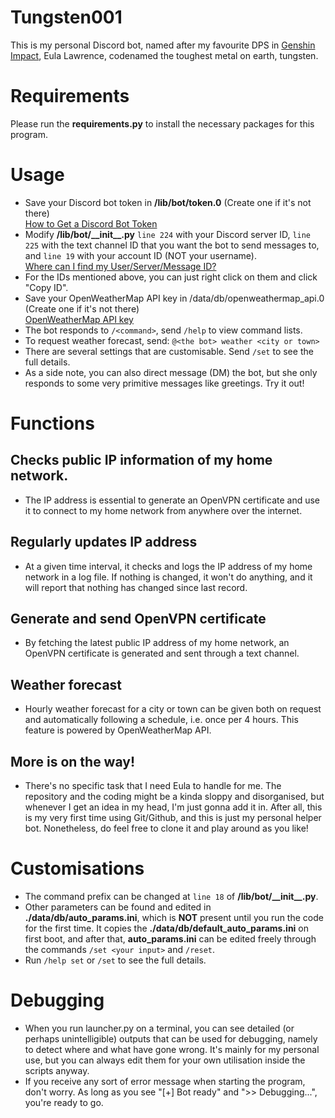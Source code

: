 # Tungsten001
This is my personal Discord bot, named after my favourite DPS in [Genshin Impact](https://genshin.hoyoverse.com/en/), Eula Lawrence,
codenamed the toughest metal on earth, tungsten.

# Requirements
Please run the __requirements.py__ to install the necessary packages for this program.

# Usage
- Save your Discord bot token in **/lib/bot/token.0** (Create one if it's not there)
</br>[How to Get a Discord Bot Token](https://www.writebots.com/discord-bot-token/)
- Modify **/lib/bot/\_\_init\_\_.py** `line 224` with your Discord server ID, 
  `line 225` with the text channel ID that you want the bot to send messages to,
  and `line 19` with your account ID (NOT your username). 
</br>[Where can I find my User/Server/Message ID?](https://support.discord.com/hc/en-us/articles/206346498-Where-can-I-find-my-User-Server-Message-ID-)
- For the IDs mentioned above, you can just right click on them and click "Copy ID".
- Save your OpenWeatherMap API key in /data/db/openweathermap_api.0 (Create one if it's not there)
</br>[OpenWeatherMap API key](https://openweathermap.org/api)
- The bot responds to `/<command>`, send `/help` to view command lists.
- To request weather forecast, send: `@<the bot> weather <city or town>`
- There are several settings that are customisable. Send `/set` to see the full details.
- As a side note, you can also direct message (DM) the bot, but she only responds to some very primitive messages like greetings. Try it out!

# Functions
## Checks public IP information of my home network.
- The IP address is essential to generate an OpenVPN certificate and use it to connect to my home network from anywhere over the internet.

## Regularly updates IP address
- At a given time interval, it checks and logs the IP address of my home network in a log file. If nothing is changed, it won't do anything, and it will report that nothing has changed since last record.

## Generate and send OpenVPN certificate
- By fetching the latest public IP address of my home network, an OpenVPN certificate is generated and sent through a text channel.

## Weather forecast
- Hourly weather forecast for a city or town can be given both on request and automatically following a schedule, i.e. once per 4 hours. This feature is powered by OpenWeatherMap API.

## More is on the way!
- There's no specific task that I need Eula to handle for me. The repository and the coding might be a kinda sloppy and disorganised, but whenever I get an idea in my head, I'm just gonna add it in. After all, this is my very first time using Git/Github, and this is just my personal helper bot. Nonetheless, do feel free to clone it and play around as you like!

# Customisations
- The command prefix can be changed at `line 18` of __/lib/bot/\_\_init\_\_.py__.
- Other parameters can be found and edited in **./data/db/auto_params.ini**, which is **NOT** present until you run the code for the first time. It copies the **./data/db/default_auto_params.ini** on first boot, and after that, **auto_params.ini** can be edited freely through the commands `/set <your input>` and `/reset`.
- Run `/help set` or `/set` to see the full details.

# Debugging
- When you run launcher.py on a terminal, you can see detailed (or perhaps unintelligible) outputs that can be used for debugging, namely to detect where and what have gone wrong. It's mainly for my personal use, but you can always edit them for your own utilisation inside the scripts anyway.
- If you receive any sort of error message when starting the program, don't worry. As long as you see "\[+\] Bot ready" and ">> Debugging...", you're ready to go.
